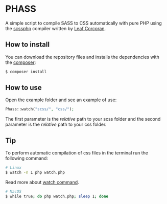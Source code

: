 PHASS
===========

A simple script to compile SASS to CSS automatically with pure PHP using the [scssphp](http://leafo.net/scssphp/) compiler written by [Leaf Corcoran](https://twitter.com/moonscript).

How to install
-----------------

You can download the repository files and installs the dependencies with the [composer](https://getcomposer.org/):

```bash
$ composer install
```

How to use
-----------------

Open the example folder and see an example of use:

```php
Phass::watch("scss/", "css/");
```

The first parameter is the *relative* path to your scss folder and the second parameter is the *relative* path to your css folder.

Tip
-----------------

To perform automatic compilation of css files in the terminal run the following command:

```bash
# Linux
$ watch -n 1 php watch.php
```

Read more about [watch command](http://www.linfo.org/watch.html).

```bash
# MacOS
$ while true; do php watch.php; sleep 1; done
```
